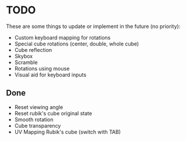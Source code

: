 # TODO

These are some things to update or implement in the future (no priority):

* Custom keyboard mapping for rotations
* Special cube rotations (center, double, whole cube)
* Cube reflection
* Skybox
* Scramble
* Rotations using mouse
* Visual aid for keyboard inputs

## Done

* Reset viewing angle
* Reset rubik's cube original state
* Smooth rotation
* Cube transparency
* UV Mapping Rubik's cube (switch with TAB)
